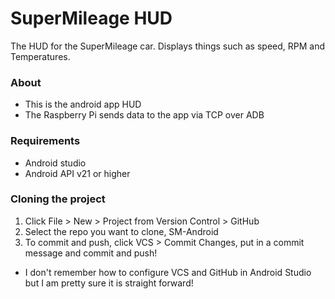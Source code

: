 # SuperMileage HUD
The HUD for the SuperMileage car. Displays things such as speed, RPM and Temperatures.

### About
- This is the android app HUD
- The Raspberry Pi sends data to the app via TCP over ADB

### Requirements
- Android studio
- Android API v21 or higher

### Cloning the project
1. Click File > New > Project from Version Control > GitHub
2. Select the repo you want to clone, SM-Android
3. To commit and push, click VCS > Commit Changes, put in a commit message and commit and push!


- I don't remember how to configure VCS and GitHub in Android Studio but I am pretty sure it is straight forward!